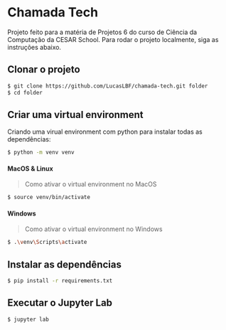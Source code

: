 # Chamada Tech

Projeto feito para a matéria de Projetos 6 do curso de Ciência da Computação da CESAR School.
Para rodar o projeto localmente, siga as instruções abaixo.

## Clonar o projeto

```bash
$ git clone https://github.com/LucasLBF/chamada-tech.git folder
$ cd folder
```

## Criar uma virtual environment

Criando uma virual environment com python para instalar todas as dependências:
```bash
$ python -m venv venv
```

#### **MacOS & Linux**

> Como ativar o virtual environment no MacOS 
```bash
$ source venv/bin/activate
```

#### **Windows**

> Como ativar o virtual environment no Windows 
```bash
$ .\venv\Scripts\activate
```

## Instalar as dependências

```bash
$ pip install -r requirements.txt
```

## Executar o Jupyter Lab

```bash
$ jupyter lab
```
